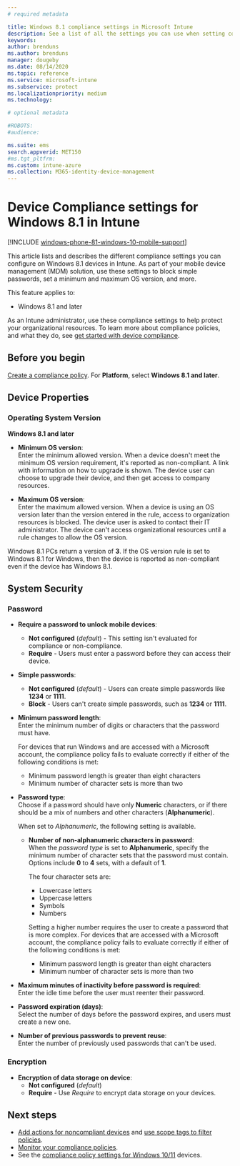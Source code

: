 ```yaml
---
# required metadata

title: Windows 8.1 compliance settings in Microsoft Intune
description: See a list of all the settings you can use when setting compliance for your Windows 8.1 in Microsoft Intune. Check for compliance on the minimum and maximum operating system, set password restrictions and length, enable encryption on data storage, and more.
keywords:
author: brenduns
ms.author: brenduns
manager: dougeby
ms.date: 08/14/2020
ms.topic: reference
ms.service: microsoft-intune
ms.subservice: protect
ms.localizationpriority: medium
ms.technology:

# optional metadata

#ROBOTS:
#audience:

ms.suite: ems
search.appverid: MET150
#ms.tgt_pltfrm:
ms.custom: intune-azure
ms.collection: M365-identity-device-management
---
```


# Device Compliance settings for Windows 8.1 in Intune

[!INCLUDE [windows-phone-81-windows-10-mobile-support](../includes/windows-phone-81-windows-10-mobile-support.md)]

This article lists and describes the different compliance settings you can configure on Windows 8.1 devices in Intune. As part of your mobile device management (MDM) solution, use these settings to block simple passwords, set a minimum and maximum OS version, and more.

This feature applies to:

- Windows 8.1 and later

As an Intune administrator, use these compliance settings to help protect your organizational resources. To learn more about compliance policies, and what they do, see [get started with device compliance](device-compliance-get-started.md).

## Before you begin

[Create a compliance policy](create-compliance-policy.md#create-the-policy). For **Platform**, select **Windows 8.1 and later**.

## Device Properties

### Operating System Version

**Windows 8.1 and later**
- **Minimum OS version**:  
  Enter the minimum allowed version. When a device doesn't meet the minimum OS version requirement, it's reported as non-compliant. A link with information on how to upgrade is shown. The device user can choose to upgrade their device, and then get access to company resources.

- **Maximum OS version**:  
  Enter the maximum allowed version. When a device is using an OS version later than the version entered in the rule, access to organization resources is blocked. The device user is asked to contact their IT administrator. The device can't access organizational resources until a rule changes to allow the OS version.

Windows 8.1 PCs return a version of **3**. If the OS version rule is set to Windows 8.1 for Windows, then the device is reported as non-compliant even if the device has Windows 8.1.

## System Security

### Password

- **Require a password to unlock mobile devices**:  
  - **Not configured** (*default*) - This setting isn't evaluated for compliance or non-compliance.
  - **Require** - Users must enter a password before they can access their device.

- **Simple passwords**:  
  - **Not configured** (*default*) - Users can create simple passwords like **1234** or **1111**.
  - **Block** - Users can't create simple passwords, such as **1234** or **1111**.  

- **Minimum password length**:  
  Enter the minimum number of digits or characters that the password must have.

  For devices that run Windows and are accessed with a Microsoft account, the compliance policy fails to evaluate correctly if either of the following conditions is met:  
  - Minimum password length is greater than eight characters
  - Minimum number of character sets is more than two

- **Password type**:  
  Choose if a password should have only **Numeric** characters, or if there should be a mix of numbers and other characters (**Alphanumeric**).

  When set to *Alphanumeric*, the following setting is available.  

  - **Number of non-alphanumeric characters in password**:  
    When the *password type* is set to **Alphanumeric**, specify the minimum number of character sets that the password must contain. Options include **0** to **4** sets, with a default of **1**.
    
    The four character sets are:
    - Lowercase letters
    - Uppercase letters
    - Symbols
    - Numbers

    Setting a higher number requires the user to create a password that is more complex. For devices that are accessed with a Microsoft account, the compliance policy fails to evaluate correctly if either of the following conditions is met:

    - Minimum password length is greater than eight characters
    - Minimum number of character sets is more than two

- **Maximum minutes of inactivity before password is required**:  
  Enter the idle time before the user must reenter their password.

- **Password expiration (days)**:  
  Select the number of days before the password expires, and users must create a new one.

- **Number of previous passwords to prevent reuse**:  
  Enter the number of previously used passwords that can't be used.

### Encryption

- **Encryption of data storage on device**:  
  - **Not configured** (*default*)
  - **Require** - Use *Require* to encrypt data storage on your devices.


<!-- not on phone   
- **Require encryption on mobile device**: **Require** the device to be encrypted to connect to data storage resources.
--> 

## Next steps

- [Add actions for noncompliant devices](actions-for-noncompliance.md) and [use scope tags to filter policies](../fundamentals/scope-tags.md).
- [Monitor your compliance policies](compliance-policy-monitor.md).
- See the [compliance policy settings for Windows 10/11](compliance-policy-create-windows.md) devices.